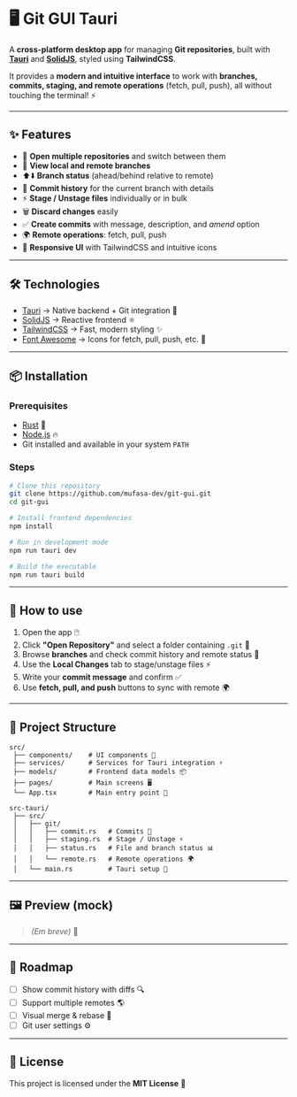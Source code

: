 
# 🖥️ Git GUI Tauri

A **cross-platform desktop app** for managing **Git repositories**, built with **[Tauri](https://tauri.app/)** and **[SolidJS](https://www.solidjs.com/)**, styled using **TailwindCSS**.

It provides a **modern and intuitive interface** to work with **branches, commits, staging, and remote operations** (fetch, pull, push), all without touching the terminal! ⚡

---

## ✨ Features

* 📂 **Open multiple repositories** and switch between them
* 🌿 **View local and remote branches**
* ⬆️⬇️ **Branch status** (ahead/behind relative to remote)
* 📝 **Commit history** for the current branch with details
* ⚡ **Stage / Unstage files** individually or in bulk
* 🗑️ **Discard changes** easily
* ✅ **Create commits** with message, description, and *amend* option
* 🌍 **Remote operations**: fetch, pull, push
* 🎨 **Responsive UI** with TailwindCSS and intuitive icons

---

## 🛠️ Technologies

* [Tauri](https://tauri.app/) → Native backend + Git integration 🦀
* [SolidJS](https://www.solidjs.com/) → Reactive frontend ⚛️
* [TailwindCSS](https://tailwindcss.com/) → Fast, modern styling ✨
* [Font Awesome](https://fontawesome.com/) → Icons for fetch, pull, push, etc. 🎨

---

## 📦 Installation

### Prerequisites

* [Rust](https://www.rust-lang.org/) 🦀
* [Node.js](https://nodejs.org/) 🔥
* Git installed and available in your system `PATH`

### Steps

```bash
# Clone this repository
git clone https://github.com/mufasa-dev/git-gui.git
cd git-gui

# Install frontend dependencies
npm install

# Run in development mode
npm run tauri dev

# Build the executable
npm run tauri build
```

---

## 🚀 How to use

1. Open the app 🖱️
2. Click **"Open Repository"** and select a folder containing `.git` 📂
3. Browse **branches** and check commit history and remote status 🌿
4. Use the **Local Changes** tab to stage/unstage files ⚡
5. Write your **commit message** and confirm ✅
6. Use **fetch, pull, and push** buttons to sync with remote 🌍

---

## 📂 Project Structure

```
src/
 ├── components/    # UI components 🎨
 ├── services/      # Services for Tauri integration ⚡
 ├── models/        # Frontend data models 📦
 ├── pages/         # Main screens 🖥️
 └── App.tsx        # Main entry point 🚀

src-tauri/
 ├── src/
 │   ├── git/
 │   │   ├── commit.rs   # Commits 📝
 │   │   ├── staging.rs  # Stage / Unstage ⚡
 │   │   ├── status.rs   # File and branch status 📊
 │   │   └── remote.rs   # Remote operations 🌍
 │   └── main.rs         # Tauri setup 🦀
```

---

## 🖼️ Preview (mock)

> *(Em breve)* 📸

---

## 📌 Roadmap

* [ ] Show commit history with diffs 🔍
* [ ] Support multiple remotes 🌎
* [ ] Visual merge & rebase 🧩
* [ ] Git user settings ⚙️

---

## 📜 License

This project is licensed under the **MIT License** 💖
